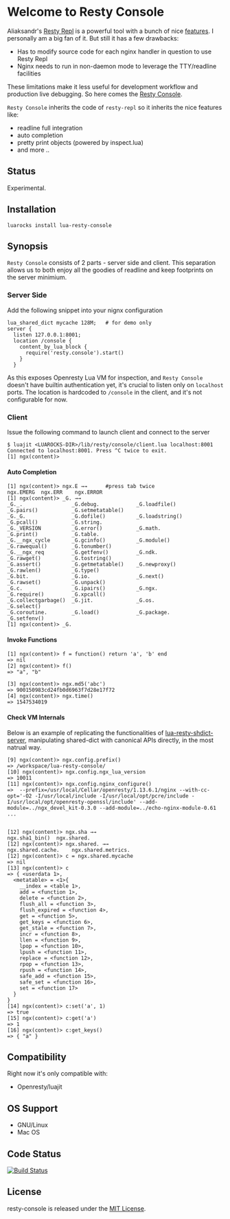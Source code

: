 # Welcome to Resty Console

Aliaksandr's [Resty Repl](https://github.com/saks/lua-resty-repl) is a powerful tool with a bunch of nice [features](https://github.com/saks/lua-resty-repl#features). I personally am a big fan of it. But still it has a few drawbacks:

* Has to modify source code for each nginx handler in question to use Resty Repl
* Nginx needs to run in non-daemon mode to leverage the TTY/readline facilities

These limitations make it less useful for development workflow and production live debugging. So here comes the [Resty Console](https://github.com/nicoster/lua-resty-console).

`Resty Console` inherits the code of `resty-repl` so it inherits the nice features like:
* readline full integration
* auto completion
* pretty print objects (powered by inspect.lua)
* and more ..
## Status
Experimental.

## Installation
```
luarocks install lua-resty-console
```

## Synopsis


`Resty Console` consists of 2 parts - server side and client. This separation allows us to both enjoy all the goodies of readline and keep footprints on the server minimium.

### Server Side
Add the following snippet into your nignx configuration
```
lua_shared_dict mycache 128M;   # for demo only 
server {
  listen 127.0.0.1:8001;
  location /console {
    content_by_lua_block {
      require('resty.console').start()
    }
  }
```
As this exposes Openresty Lua VM for inspection, and `Resty Console` doesn't have builtin authentication yet, it's crucial to listen only on `localhost` ports. 
The location is hardcoded to `/console` in the client, and it's not configurable for now.

### Client

Issue the following command to launch client and connect to the server
```
$ luajit <LUAROCKS-DIR>/lib/resty/console/client.lua localhost:8001
Connected to localhost:8001. Press ^C twice to exit.
[1] ngx(content)>
```

#### Auto Completion
```
[1] ngx(content)> ngx.E →→      #press tab twice
ngx.EMERG  ngx.ERR    ngx.ERROR        
[1] ngx(content)> _G. →→
_G._.                _G.debug.            _G.loadfile()        _G.pairs()           _G.setmetatable()
_G._G.               _G.dofile()          _G.loadstring()      _G.pcall()           _G.string.
_G._VERSION          _G.error()           _G.math.             _G.print()           _G.table.
_G.__ngx_cycle       _G.gcinfo()          _G.module()          _G.rawequal()        _G.tonumber()
_G.__ngx_req         _G.getfenv()         _G.ndk.              _G.rawget()          _G.tostring()
_G.assert()          _G.getmetatable()    _G.newproxy()        _G.rawlen()          _G.type()
_G.bit.              _G.io.               _G.next()            _G.rawset()          _G.unpack()
_G.c.                _G.ipairs()          _G.ngx.              _G.require()         _G.xpcall()
_G.collectgarbage()  _G.jit.              _G.os.               _G.select()          
_G.coroutine.        _G.load()            _G.package.          _G.setfenv()         
[1] ngx(content)> _G.
```

#### Invoke Functions
```
[1] ngx(content)> f = function() return 'a', 'b' end
=> nil
[2] ngx(content)> f()
=> "a", "b"

[3] ngx(content)> ngx.md5('abc')
=> 900150983cd24fb0d6963f7d28e17f72
[4] ngx(content)> ngx.time()
=> 1547534019
```

#### Check VM Internals

Below is an example of replicating the functionalities of [lua-resty-shdict-server](https://github.com/fffonion/lua-resty-shdict-server), manipulating shared-dict with canonical APIs directly, in the most natrual way.
```
[9] ngx(content)> ngx.config.prefix()
=> /workspace/lua-resty-console/
[10] ngx(content)> ngx.config.ngx_lua_version
=> 10011
[11] ngx(content)> ngx.config.nginx_configure()
=>  --prefix=/usr/local/Cellar/openresty/1.13.6.1/nginx --with-cc-opt='-O2 -I/usr/local/include -I/usr/local/opt/pcre/include -I/usr/local/opt/openresty-openssl/include' --add-module=../ngx_devel_kit-0.3.0 --add-module=../echo-nginx-module-0.61 ...


[12] ngx(content)> ngx.sha →→
ngx.sha1_bin()  ngx.shared.     
[12] ngx(content)> ngx.shared. →→
ngx.shared.cache.    ngx.shared.metrics.  
[12] ngx(content)> c = ngx.shared.mycache
=> nil
[13] ngx(content)> c
=> { <userdata 1>,
  <metatable> = <1>{
    __index = <table 1>,
    add = <function 1>,
    delete = <function 2>,
    flush_all = <function 3>,
    flush_expired = <function 4>,
    get = <function 5>,
    get_keys = <function 6>,
    get_stale = <function 7>,
    incr = <function 8>,
    llen = <function 9>,
    lpop = <function 10>,
    lpush = <function 11>,
    replace = <function 12>,
    rpop = <function 13>,
    rpush = <function 14>,
    safe_add = <function 15>,
    safe_set = <function 16>,
    set = <function 17>
  }
}
[14] ngx(content)> c:set('a', 1)
=> true
[15] ngx(content)> c:get('a')
=> 1
[16] ngx(content)> c:get_keys()
=> { "a" }

```


## Compatibility
Right now it's only compatible with:
- Openresty/luajit

## OS Support
- GNU/Linux
- Mac OS


## Code Status

[![Build Status](https://api.travis-ci.com/nicoster/lua-resty-console.svg?branch=master)](https://api.travis-ci.com/nicoster/lua-resty-console)

## License

resty-console is released under the [MIT License](http://www.opensource.org/licenses/MIT).
